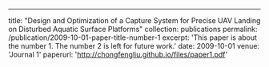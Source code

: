 ---
title: "Design and Optimization of a Capture System for Precise UAV Landing on Disturbed Aquatic Surface Platforms"
collection: publications
permalink: /publication/2009-10-01-paper-title-number-1
excerpt: 'This paper is about the number 1. The number 2 is left for future work.'
date: 2009-10-01
venue: 'Journal 1'
paperurl: 'http://chongfengliu.github.io/files/paper1.pdf'
